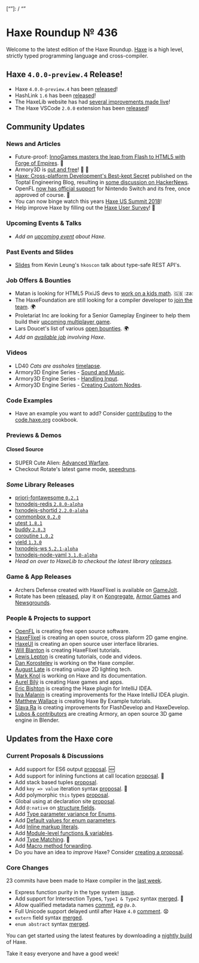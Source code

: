 [_template]: ../templates/roundup.html
[date]: / "2018-06-21 10:00:00"
[modified]: / "2018-06-21 10:35:00"
[published]: / "2018-06-21 12:00:00"
[description]: / "The latest news covering the Haxe community, featuring upcoming talks, the latest HaxeLib releases, game previews and lots more!"
[“”]: / “”

# Haxe Roundup № 436

Welcome to the latest edition of the Haxe Roundup. [Haxe](http://haxe.org/?ref=haxe.io) is a high level, strictly typed programming language and cross-compiler.

## Haxe `4.0.0-preview.4` Release!

- Haxe `4.0.0-preview.4` has been [released](https://community.haxe.org/t/haxe-4-0-0-preview-4-is-released/769)!
- HashLink `1.6` has been [released](https://twitter.com/ncannasse/status/1006663958605058048)!
- The HaxeLib website has had [several improvements made live](https://twitter.com/haxe_org/status/1006632619906355200)!
- The Haxe VSCode `2.0.0` extension has been [released](https://community.haxe.org/t/vshaxe-2-0-0-released/771)!

## Community Updates

### News and Articles

- Future-proof: [InnoGames masters the leap from Flash to HTML5 with Forge of Empires](https://press.innogames.com/future-proof-innogames-masters-the-leap-from-flash-to-html5-with-forge-of-empires). :star2:
- Armory3D is [out and free](http://forums.armory3d.org/t/armory-0-4-is-out-and-free/1109)! :star2: :tada:
- [Haxe: Cross-platform Development's Best-kept Secret](https://www.toptal.com/cross-platform/haxe-language-cross-platform) published on the Toptal Engineering Blog, resulting in [some discussion on HackerNews](https://news.ycombinator.com/item?id=17255490).
- OpenFL [now has official support](https://twitter.com/larsiusprime/status/1006942902885416960) for Nintendo Switch and its free, once approved of course. :star2:
- You can now binge watch this years [Haxe US Summit 2018](https://haxe.org/videos/conferences/haxe-summit-us-2018/)!
- Help improve Haxe by filling out the [Haxe User Survey](https://twitter.com/haxelang/status/997477949094817795)! :microscope:

### Upcoming Events & Talks

- _Add an [upcoming event](https://github.com/skial/haxe.io/labels/events) about Haxe._

### Past Events and Slides

- [Slides](https://twitter.com/kevinresol/status/1007913027386015744) from Kevin Leung's `hkoscon` talk about type-safe REST API's.

### Job Offers & Bounties

- Matan is looking for HTML5 PixiJS devs to [work on a kids math](https://community.haxe.org/t/job-html5-math-game-using-haxe-pixijs-and-nape/758/1). :gb: :za:
- The HaxeFoundation are still looking for a compiler developer to [join the team](https://haxe.org/blog/hf-is-recruiting/). :earth_africa:
- Proletariat Inc are looking for a Senior Gameplay Engineer to help them build their [upcoming multiplayer game](https://twitter.com/cwaneck/status/988398620230766595).
- Lars Doucet's list of various [open bounties](https://github.com/larsiusprime/larsBounties/issues). :earth_africa:
- _Add an [available job](https://github.com/skial/haxe.io/labels/jobs) involving Haxe_.

### Videos

- LD40 _Cats are assholes_ [timelapse](https://twitter.com/deepnightfr/status/1008746663022940161).
- Armory3D Engine Series - [Sound and Music](https://www.youtube.com/watch?v=zk5Ua48lTHk).
- Armory3D Engine Series - [Handling Input](https://www.youtube.com/watch?v=Dg4sDwg8XRk).
- Armory3D Engine Series - [Creating Custom Nodes](https://www.youtube.com/watch?v=UweS4La3u58).

### Code Examples

- Have an example you want to add? Consider [contributing](https://github.com/HaxeFoundation/code-cookbook#contributing-articles) to the [code.haxe.org](https://code.haxe.org/) cookbook.

### Previews & Demos

#### Closed Source

- SUPER Cute Alien: [Advanced Warfare](https://twitter.com/SUPERCuteAlien/status/1008766546007781379).
- Checkout Rotate's latest game mode, [speedruns](https://twitter.com/IAmJoshuaStone/status/1008181659076890626).

### _Some_ Library Releases

- [priori-fontawesome `0.2.1`](http://lib.haxe.org/p/priori-fontawesome)
- [hxnodejs-redis `2.8.0-alpha`](http://lib.haxe.org/p/hxnodejs-redis)
- [hxnodejs-shortid `2.2.0-alpha`](http://lib.haxe.org/p/hxnodejs-shortid)
- [commonbox `0.2.0`](http://lib.haxe.org/p/commonbox)
- [utest `1.8.1`](http://lib.haxe.org/p/utest)
- [buddy `2.8.3`](http://lib.haxe.org/p/buddy)
- [coroutine `1.0.2`](http://lib.haxe.org/p/coroutine)
- [yield `1.3.0`](http://lib.haxe.org/p/yield)
- [hxnodejs-ws `5.2.1-alpha`](http://lib.haxe.org/p/hxnodejs-ws)
- [hxnodejs-node-yaml `3.1.0-alpha`](http://lib.haxe.org/p/hxnodejs-node-yaml)
- _Head on over to HaxeLib to checkout the latest library [releases](http://lib.haxe.org/recent)._

### Game & App Releases

- Archers Defense created with HaxeFlixel is available on [GameJolt](https://twitter.com/Laguna_999/status/1007594107231973377).
- Rotate has been [released](https://twitter.com/LightWolfStudio/status/1009506086272020480), play it on [Kongregate](https://www.kongregate.com/games/JoshuaStone/rotate), [Armor Games](http://armorgames.com/rotate-game/18383) and [Newsgrounds](https://www.newgrounds.com/portal/view/712923).

### People & Projects to support

- [OpenFL](https://www.patreon.com/openfl) is creating free open source software.
- [HaxeFlixel](https://www.patreon.com/haxeflixel) is creating an open source, cross plaform 2D game engine.
- [HaxeUI](https://www.patreon.com/haxeui) is creating an open source user interface libraries.
- [Will Blanton](https://www.patreon.com/x01010111) is creating HaxeFlixel tutorials.
- [Lewis Lepton](https://www.patreon.com/lewislepton) is creating tutorials, code and videos.
- [Dan Korostelev](https://www.patreon.com/nadako) is working on the Haxe compiler.
- [August Late](http://www.patreon.com/augustlate) is creating unique 2D lighting tech.
- [Mark Knol](https://www.patreon.com/markknol) is working on Haxe and its documentation.
- [Aurel Bílý](https://www.patreon.com/Aurel300) is creating Haxe games and apps.
- [Eric Bishton](https://www.patreon.com/EricBishton) is creating the Haxe plugin for IntelliJ IDEA.
- [Ilya Malanin](https://www.patreon.com/mayakwd) is creating improvements for the Haxe IntelliJ IDEA plugin.
- [Matthew Wallace](https://www.patreon.com/haxeexamples) is creating Haxe By Example tutorials.
- [Slava Ra](https://www.patreon.com/slavara) is creating improvements for FlashDevelop and HaxeDevelop.
- [Lubos & contributors](https://www.patreon.com/armory/overview) are creating Armory, an open source 3D game engine in Blender.

## Updates from the Haxe core

### Current Proposals & Discussions

- Add support for ES6 output [proposal](https://github.com/HaxeFoundation/haxe-evolution/pull/47). :new:
- Add support for inlining functions at call location [proposal](https://github.com/HaxeFoundation/haxe-evolution/pull/45). :star2:
- Add stack based tuples [proposal](https://github.com/HaxeFoundation/haxe-evolution/pull/38).
- Add `key => value` iteration syntax [proposal](https://github.com/HaxeFoundation/haxe-evolution/pull/37). :star2:
- Add polymorphic `this` types [proposal](https://github.com/HaxeFoundation/haxe-evolution/pull/36).
- Global using at declaration site [proposal](https://github.com/HaxeFoundation/haxe-evolution/issues/35).
- Add `@:native` on [structure fields](https://github.com/HaxeFoundation/haxe-evolution/pull/32).
- Add [Type parameter variance for Enums](https://github.com/HaxeFoundation/haxe-evolution/pull/28).
- Add [Default values for enum parameters](https://github.com/HaxeFoundation/haxe-evolution/issues/27).
- Add [Inline markup literals](https://github.com/HaxeFoundation/haxe-evolution/pull/26).
- Add [Module-level functions & variables](https://github.com/HaxeFoundation/haxe-evolution/pull/24).
- Add [Type Matching](https://github.com/HaxeFoundation/haxe-evolution/pull/20). :star2:
- Add [Macro method forwarding](https://github.com/HaxeFoundation/haxe-evolution/pull/18).
- Do you have an idea to _improve_ Haxe? Consider [creating a proposal].

### Core Changes

23 commits have been made to Haxe compiler in the [last week].

- Express function purity in the type system [issue](https://github.com/HaxeFoundation/haxe/issues/7181).
- Add support for Intersection Types, `Type1 & Type2` syntax [merged](https://github.com/HaxeFoundation/haxe/pull/7127). :star2:
- Allow qualified metadata names [commit](https://github.com/HaxeFoundation/haxe/commit/f85c1e1ff5c7898a58796d8ef6cffe7267c389b6), _eg `@a.b`_.
- Full Unicode support delayed until after Haxe `4.0` [comment](https://github.com/HaxeFoundation/haxe/pull/7009#issuecomment-387571658). :anguished:
- `extern` field syntax [merged](https://github.com/HaxeFoundation/haxe/pull/6984).
- `enum abstract` syntax [merged](https://github.com/HaxeFoundation/haxe/pull/6982).

You can get started using the latest features by downloading a [nightly build] of Haxe.

Take it easy everyone and have a good week!

[nightly build]: http://build.haxe.org
[creating a proposal]: https://github.com/HaxeFoundation/haxe-evolution
[last week]: https://github.com/issues?utf8=%E2%9C%93&q=closed%3A2018-06-14..2018-06-21+org%3Ahaxefoundation+is%3Aclosed+
